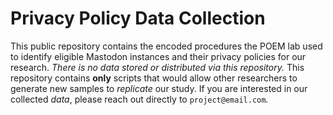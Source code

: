 # Privacy Policy Data Collection

This public repository contains the encoded procedures the POEM lab used to identify eligible Mastodon instances and their privacy policies for our research. _There is no data stored or distributed via this repository._ This repository contains **only** scripts that would allow other researchers to generate new samples to _replicate_ our study. If you are interested in our collected _data_, please reach out directly to `project@email.com`.
